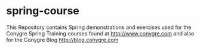 # spring-course
This Repository contains Spring demonstrations and exercises used for the Conygre Spring Training courses
found at http://www.conygre.com
and also for the Conygre Blog
http://blog.conygre.com
